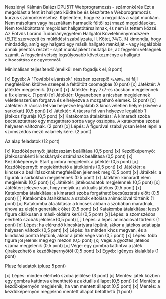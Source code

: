 Neszlényi Kálmán Balázs
DPU51T
Webprogramozás - számonkérés
Ezt a megoldást a fent írt hallgató küldte be és készítette a Webprogramozás kurzus számonkéréséhez.
Kijelentem, hogy ez a megoldás a saját munkám. Nem másoltam vagy használtam harmadik féltől 
származó megoldásokat. Nem továbbítottam megoldást hallgatótársaimnak, és nem is tettem közzé. 
Az Eötvös Loránd Tudományegyetem Hallgatói Követelményrendszere 
(ELTE szervezeti és működési szabályzata, II. Kötet, 74/C. §) kimondja, hogy mindaddig, 
amíg egy hallgató egy másik hallgató munkáját - vagy legalábbis annak jelentős részét - 
saját munkájaként mutatja be, az fegyelmi vétségnek számít. 
A fegyelmi vétség legsúlyosabb következménye a hallgató elbocsátása az egyetemről.

Minimálisan teljesítendő (enélkül nem fogadjuk el, 8 pont)

[x] Egyéb: A "További elvárások" részben szereplő `README.md` fájl megfelelően kitöltve szerepel a feltöltött csomagban (0 pont)
[x] Játéktér: A játéktér megjelenik. (0 pont)
[x] Játéktér: Egy 7x7-es rácsban megjelennek a fix elemek. (1 pont)
[x] Játéktér: Ugyanebben a rácsban megjelennek véletlenszerűen forgatva és elhelyezve a mozgatható elemek. (2 pont)
[x] Játéktér: A rácsra fel van helyezve legalább 3 kincs véletlen helyre (kivéve a sarkokat) (0,5 pont)
[x] Játéktér: A rácsra fel van helyezve legalább 1 játékos figurája (0,5 pont)
[x] Katakomba átalakítása: A kimaradt szoba becsúsztatható egy mozgatható sorba vagy oszlopba. A katakomba szobái helyesen változnak. (2 pont)
[x] Lépés: A figurával szabályosan lehet lépni a szomszédos mező valamelyikére. (2 pont)

Az alap feladatok (12 pont)

[x] Kezdőképernyő: játékosszám beállítása (0,5 pont)
[x] Kezdőképernyő: játékosonkénti kincskártyák számának beállítása (0,5 pont)
[x] Kezdőképernyő: Start gombra megjelenik a játéktér (0,5 pont)
[x] Kezdőképernyő: megtekinthető a játékleírás (0,5 pont)
[x] Játéktér: a kincsek a beállításoknak megfelelően jelennek meg (0,5 pont)
[x] Játéktér: a figurák a sarkokban megjelennek (0,5 pont)
[x] Játéktér: kimaradt elem megjelenik (0,5 pont)
[x] Játéktér: játékosadatok megjelennek (0,5 pont)
[x] Játéktér: jelezve van, hogy melyik az aktuális játékos (0,5 pont)
[x] Katakomba átalakítása: a kimaradt szoba forgatható becsúsztatás előtt (0,5 pont)
[ ] Katakomba átalakítása: a szobák eltolása animációval történik (1 pont)
[x] Katakomba átalakítása: a kincsek abban a szobában maradnak, ahova az elején generáltuk őket (0,5 pont)
[x] Katakomba átalakítása: leeső figura ciklikusan a másik oldalra kerül (0,5 pont)
[x] Lépés: a szomszédos elérhető szobák jelölése (0,5 pont)
[ ] Lépés: a lépés animációval történik (1 pont)
[x] Lépés: ha elérendő kincskártyára lépünk, akkor a játékos adatlapja helyesen változik (0,5 pont)
[x] Lépés: ha minden kincs megvan, és a kiindulási pontra léptünk, akkor a játék vége van (0,5 pont)
[x] Lépés: több figura jól jelenik meg egy mezőn (0,5 pont)
[x] Vége: a győztes játékos száma megjelenik (0,5 pont)
[x] Vége: egy gombra kattintva a játék újrakezdhető a kezdőképernyőtől (0,5 pont)
[x] Egyéb: Igényes kialakítás (1 pont)

Plusz feladatok (plusz 5 pont)

[x] Lépés: minden elérhető szoba jelölése (3 pont)
[x] Mentés: játék közben egy gombra kattintva elmenthető az aktuális állapot (0,5 pont)
[x] Mentés: a kezdőképernyőn megjelenik, ha van mentett állapot (0,5 pont)
[x] Mentés: a kezdőképernyőn megjelenő mentett állapot betölthető (1 pont)